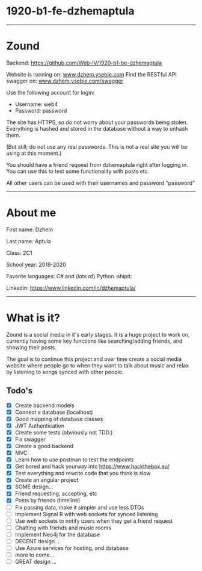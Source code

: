 # 1920-b1-fe-dzhemaptula

---

# Zound

Backend: https://github.com/Web-IV/1920-b1-be-dzhemaptula

Website is running on: www.dzhem.ysebie.com
Find the RESTful API swagger on: www.dzhem.ysebie.com/swagger

Use the following account for login:

- Username: web4
- Password: password

The site has HTTPS, so do not worry about your passwords being stolen.
Everything is hashed and stored in the database without a way to unhash them.

(But still; do not use any real passwords. This is not a real site you will be using at this moment.)

You should have a friend request from dzhemaptula right after logging in.
You can use this to test some functionality with posts etc.

All other users can be used with their usernames and password "password"

---

# About me

First name: Dzhem

Last name: Aptula

Class: 2C1

School year: 2019-2020

Favorite languages: C# and (lots of) Python :shipit:

Linkedin: https://www.linkedin.com/in/dzhemaptula/

---

# What is it?

Zound is a social media in it's early stages. It is a huge project to work on, currently having some key functions like searching/adding friends, and showing their posts.

The goal is to continue this project and over time create a social media website where people go to when they want to talk about music and relax by listening to songs synced with other people.

## Todo's

- [x] Create backend models
- [x] Connect a database (localhost)
- [x] Good mapping of database classes
- [x] JWT Authentication
- [x] Create some tests (obviously not TDD.)
- [x] Fix swagger
- [x] Create a good backend
- [x] MVC
- [x] Learn how to use postman to test the endpoints
- [x] Get bored and hack yourway into https://www.hackthebox.eu/
- [x] Test everything and rewrite code that you think is slow
- [x] Create an angular project
- [x] SOME design...
- [x] Friend requesting, accepting, etc
- [x] Posts by friends (timeline)
- [ ] Fix passing data, make it simpler and use less DTOs
- [ ] Implement Signal R with web sockets for synced listening
- [ ] Use web sockets to notify users when they get a friend request
- [ ] Chatting with friends and music rooms
- [ ] Implement Neo4j for the database
- [ ] DECENT design...
- [ ] Use Azure services for hosting, and database
- [ ] more to come...
- [ ] GREAT design ...

